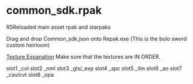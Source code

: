 # common_sdk.rpak
R5Reloaded main asset rpak and starpaks

Drag and drop Common_sdk.json onto Repak.exe
(This is the bolo sword custom heirloom)

[Texture Expanation](https://github.com/MCLOLSMAN/common_sdk.rpak/blob/main/Texture%2C%20material%20info.txt)
Make sure that the textures are IN ORDER.

slot1 _col
slot2 _nml 
slot3 _gls/_exp
slot4 _spc
slot5 _ilm
slot6 _ao
slot7 _cav/cvt
slot8 _opa
